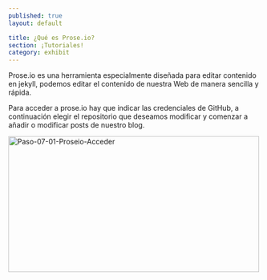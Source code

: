 ```yaml
---
published: true
layout: default

title: ¿Qué es Prose.io?
section: ¡Tutoriales!
category: exhibit
---
```


Prose.io es una herramienta especialmente diseñada para editar contenido en jekyll, podemos editar el contenido de nuestra Web de manera sencilla y rápida. 

Para acceder a prose.io hay que indicar las credenciales de GitHub, a continuación elegir el repositorio que deseamos modificar y comenzar a añadir o modificar posts de nuestro blog.

<a href="http://www.flickr.com/photos/50381188@N06/8638725787/" title="Paso-07-01-Proseio-Acceder por colaborativa.eu, en Flickr"><img src="http://farm9.staticflickr.com/8522/8638725787_9a2ec88a12.jpg" width="500" height="271" alt="Paso-07-01-Proseio-Acceder"></a>